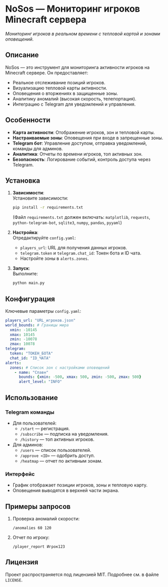 # NoSos — Мониторинг игроков Minecraft сервера

*Мониторинг игроков в реальном времени с тепловой картой и зонами оповещений.*

## Описание
NoSos — это инструмент для мониторинга активности игроков на Minecraft сервере. Он предоставляет:
- Реальное отслеживание позиций игроков.
- Визуализацию тепловой карты активности.
- Оповещения о вторжениях в защищенные зоны.
- Аналитику аномалий (высокая скорость, телепортация).
- Интеграцию с Telegram для уведомлений и управления.

## Особенности
- **Карта активности**: Отображение игроков, зон и тепловой карты.
- **Настраиваемые зоны**: Оповещения при входе в запрещенные зоны.
- **Telegram бот**: Управление доступом, отправка уведомлений, команды для админов.
- **Аналитика**: Отчеты по времени игроков, топ активных зон.
- **Безопасность**: Логирование событий, контроль доступа через Telegram.

## Установка
1. **Зависимости**:  
   Установите зависимости:
   ```bash
   pip install -r requirements.txt
   ```
   (Файл `requirements.txt` должен включать: `matplotlib`, `requests`, `python-telegram-bot`, `sqlite3`, `numpy`, `pandas`, `pyyaml`)

2. **Настройка**:  
   Отредактируйте `config.yaml`:
   - `players_url`: URL для получения данных игроков.
   - `telegram.token` и `telegram.chat_id`: Токен бота и ID чата.
   - Настройте зоны в `alerts.zones`.

3. **Запуск**:  
   Выполните:
   ```bash
   python main.py
   ```

## Конфигурация
Ключевые параметры `config.yaml`:
```yaml
players_url: "URL_игроков.json"
world_bounds: # Границы мира
  xmin: -10145
  xmax: 10145
  zmin: -10078
  zmax: 10078
telegram:
  token: "ТОКЕН_БОТА"
  chat_id: "ID_ЧАТА"
alerts:
  zones: # Список зон с настройками оповещений
    - name: "Спавн"
      bounds: {xmin: -500, xmax: 500, zmin: -500, zmax: 500}
      alert_level: "INFO"
```

## Использование
### Telegram команды
- Для пользователей:
  - `/start` — регистрация.
  - `/subscribe` — подписка на уведомления.
  - `/history` — топ активных игроков.
- Для админов:
  - `/users` — список пользователей.
  - `/approve <ID>` — одобрить доступ.
  - `/heatmap` — отчет по активным зонам.

### Интерфейс
- График отображает позиции игроков, зоны и тепловую карту.
- Оповещения выводятся в верхней части экрана.

## Примеры запросов
1. Проверка аномалий скорости:
   ```
   /anomalies 60 120
   ```
2. Отчет по игроку:
   ```
   /player_report Игрок123
   ```

## Лицензия
Проект распространяется под лицензией MIT. Подробнее см. в файле `LICENSE`.
